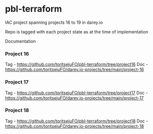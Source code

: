 # pbl-terraform

IAC project spanning projects 16 to 19 in darey.io

Repo is tagged with each project state as at the time of implementation

Documentation

### Project 16
Tag - https://github.com/toritsejuFO/pbl-terraform/tree/project16
Doc - https://github.com/toritsejuFO/darey.io-projects/tree/main/project-16

### Project 17
Tag - https://github.com/toritsejuFO/pbl-terraform/tree/project17
Doc - https://github.com/toritsejuFO/darey.io-projects/tree/main/project-17

### Project 18
Tag - https://github.com/toritsejuFO/pbl-terraform/tree/project18
Doc - https://github.com/toritsejuFO/darey.io-projects/tree/main/project-18
